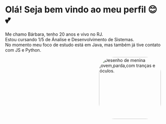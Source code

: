 <h1>Olá! Seja bem vindo ao meu perfil 😊💕</h1>

Me chamo Bárbara, tenho 20 anos e vivo no RJ.<br>
Estou cursando 1/5 de Ánalise e Desenvolvimento de Sistemas.<br>
No momento meu foco de estudo está em Java, mas também já tive contato com JS e Python.<br>

<img align="right" alt="Desenho de menina jovem,parda,com tranças e óculos." height="200" style="border-radius:50px; " src="https://cdn.picrew.me/shareImg/org/202303/1727751_QXyvaqpB.png">
